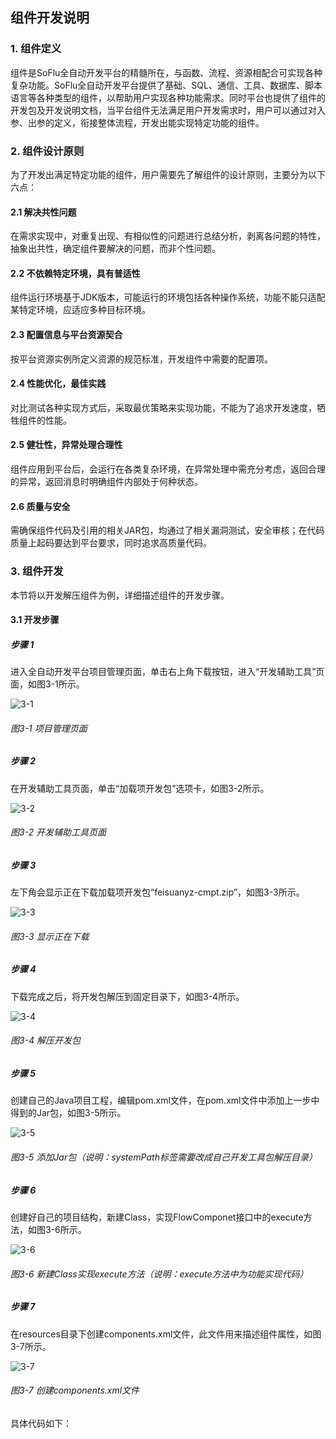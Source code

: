 ## 组件开发说明

### 1. 组件定义
组件是SoFlu全自动开发平台的精髓所在，与函数、流程、资源相配合可实现各种复杂功能。SoFlu全自动开发平台提供了基础、SQL、通信、工具、数据库、脚本语言等各种类型的组件，以帮助用户实现各种功能需求。同时平台也提供了组件的开发包及开发说明文档，当平台组件无法满足用户开发需求时，用户可以通过对入参、出参的定义，衔接整体流程，开发出能实现特定功能的组件。

### 2. 组件设计原则
为了开发出满足特定功能的组件，用户需要先了解组件的设计原则，主要分为以下六点：

#### 2.1 解决共性问题
在需求实现中，对重复出现、有相似性的问题进行总结分析，剥离各问题的特性，抽象出共性，确定组件要解决的问题，而非个性问题。

#### 2.2 不依赖特定环境，具有普适性
组件运行环境基于JDK版本，可能运行的环境包括各种操作系统，功能不能只适配某特定环境，应适应多种目标环境。

#### 2.3 配置信息与平台资源契合
按平台资源实例所定义资源的规范标准，开发组件中需要的配置项。

#### 2.4 性能优化，最佳实践
对比测试各种实现方式后，采取最优策略来实现功能，不能为了追求开发速度，牺牲组件的性能。

#### 2.5 健壮性，异常处理合理性
组件应用到平台后，会运行在各类复杂环境，在异常处理中需充分考虑，返回合理的异常，返回消息时明确组件内部处于何种状态。

#### 2.6 质量与安全
需确保组件代码及引用的相关JAR包，均通过了相关漏洞测试，安全审核；在代码质量上起码要达到平台要求，同时追求高质量代码。

### 3. 组件开发
本节将以开发解压组件为例，详细描述组件的开发步骤。

#### 3.1 开发步骤

##### 步骤 1
进入全自动开发平台项目管理页面，单击右上角下载按钮，进入“开发辅助工具”页面，如图3-1所示。

![3-1](https://images.gitee.com/uploads/images/2021/0830/112634_726eb064_8721401.png "3_1.png")
###### 图3-1 项目管理页面

##### 步骤 2	
在开发辅助工具页面，单击“加载项开发包”选项卡，如图3-2所示。

![3-2](https://images.gitee.com/uploads/images/2021/0830/113119_2395dbb9_8721401.png "3_2.png")
###### 图3-2 开发辅助工具页面

##### 步骤 3	
左下角会显示正在下载加载项开发包“feisuanyz-cmpt.zip”，如图3-3所示。

![3-3](https://images.gitee.com/uploads/images/2021/0830/113555_5d5900a9_8721401.png "3_3.png")
###### 图3-3 显示正在下载

##### 步骤 4	
下载完成之后，将开发包解压到固定目录下，如图3-4所示。

![3-4](https://images.gitee.com/uploads/images/2021/0830/113708_c1b6d4bc_8721401.png "3_4.png")
###### 图3-4 解压开发包

##### 步骤 5	
创建自己的Java项目工程，编辑pom.xml文件，在pom.xml文件中添加上一步中得到的Jar包，如图3-5所示。

![3-5](https://images.gitee.com/uploads/images/2021/0830/113810_0be3128b_8721401.png "3_5.png")
###### 图3-5 添加Jar包（说明：systemPath标签需要改成自己开发工具包解压目录）

##### 步骤 6	
创建好自己的项目结构，新建Class，实现FlowComponet接口中的execute方法，如图3-6所示。

![3-6](https://images.gitee.com/uploads/images/2021/0830/113942_3979bf51_8721401.png "3_6.png")
###### 图3-6 新建Class实现execute方法（说明：execute方法中为功能实现代码）

##### 步骤 7	
在resources目录下创建components.xml文件，此文件用来描述组件属性，如图3-7所示。

![3-7](https://images.gitee.com/uploads/images/2021/0830/114018_9bec8628_8721401.png "3_7.png")
###### 图3-7 创建components.xml文件

具体代码如下：
